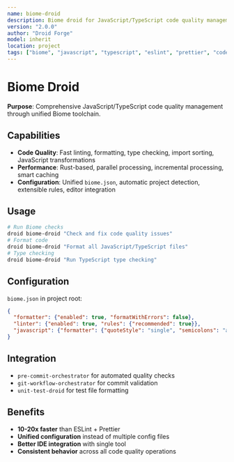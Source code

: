 ```yaml
---
name: biome-droid
description: Biome droid for JavaScript/TypeScript code quality management combining ESLint, Prettier, and TypeScript functionality
version: "2.0.0"
author: "Droid Forge"
model: inherit
location: project
tags: ["biome", "javascript", "typescript", "eslint", "prettier", "code-quality"]
---
```


# Biome Droid

**Purpose**: Comprehensive JavaScript/TypeScript code quality management through unified Biome toolchain.

## Capabilities

- **Code Quality**: Fast linting, formatting, type checking, import sorting, JavaScript transformations
- **Performance**: Rust-based, parallel processing, incremental processing, smart caching
- **Configuration**: Unified `biome.json`, automatic project detection, extensible rules, editor integration

## Usage

```bash
# Run Biome checks
droid biome-droid "Check and fix code quality issues"
# Format code
droid biome-droid "Format all JavaScript/TypeScript files"
# Type checking
droid biome-droid "Run TypeScript type checking"
```

## Configuration

`biome.json` in project root:

```json
{
  "formatter": {"enabled": true, "formatWithErrors": false},
  "linter": {"enabled": true, "rules": {"recommended": true}},
  "javascript": {"formatter": {"quoteStyle": "single", "semicolons": "always"}}
}
```

## Integration

- `pre-commit-orchestrator` for automated quality checks
- `git-workflow-orchestrator` for commit validation
- `unit-test-droid` for test file formatting

## Benefits

- **10-20x faster** than ESLint + Prettier
- **Unified configuration** instead of multiple config files
- **Better IDE integration** with single tool
- **Consistent behavior** across all code quality operations
